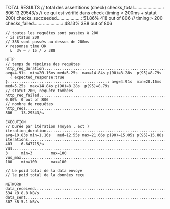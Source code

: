 TOTAL RESULTS 
    // total des assertitions (check)
    checks_total.......................: 806    13.29543/s
    // ce qui est vérifié dans check (timing < 200ms  + statut 200)
    checks_succeeded...................: 51.86% 418 out of 806
    // timing > 200
    checks_failed......................: 48.13% 388 out of 806

    // toutes les requêtes sont passées à 200
    ✓ is status 200
    // 388 sont passés au dessus de 200ms
    ✗ response time OK
      ↳  3% — ✓ 15 / ✗ 388

    HTTP
    // temps de répoinse des requêtes 
    http_req_duration.......................................................: avg=4.91s  min=20.16ms med=5.25s  max=14.84s p(90)=8.28s  p(95)=8.79s 
      { expected_response:true }............................................: avg=4.91s  min=20.16ms med=5.25s  max=14.84s p(90)=8.28s  p(95)=8.79s 
    // statut 200, requête tombées 
    http_req_failed.........................................................: 0.00%  0 out of 806
    // nombre de requêtes 
    http_reqs...............................................................: 806    13.29543/s

    EXECUTION
    // Durée par itération (moyen , ect )
    iteration_duration......................................................: avg=10.83s min=1.16s   med=12.55s max=21.66s p(90)=15.05s p(95)=15.88s
    iterations..............................................................: 403    6.647715/s
    vus.....................................................................: 3      min=3        max=100
    vus_max.................................................................: 100    min=100      max=100

    // Le poid total de la data envoyé 
    // le poid total de la données reçu 

    NETWORK
    data_received...........................................................: 534 kB 8.8 kB/s
    data_sent...............................................................: 307 kB 5.1 kB/s
